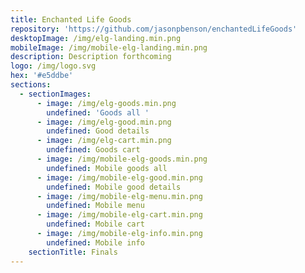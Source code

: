 ```yaml
---
title: Enchanted Life Goods
repository: 'https://github.com/jasonpbenson/enchantedLifeGoods'
desktopImage: /img/elg-landing.min.png
mobileImage: /img/mobile-elg-landing.min.png
description: Description forthcoming
logo: /img/logo.svg
hex: '#e5ddbe'
sections:
  - sectionImages:
      - image: /img/elg-goods.min.png
        undefined: 'Goods all '
      - image: /img/elg-good.min.png
        undefined: Good details
      - image: /img/elg-cart.min.png
        undefined: Goods cart
      - image: /img/mobile-elg-goods.min.png
        undefined: Mobile goods all
      - image: /img/mobile-elg-good.min.png
        undefined: Mobile good details
      - image: /img/mobile-elg-menu.min.png
        undefined: Mobile menu
      - image: /img/mobile-elg-cart.min.png
        undefined: Mobile cart
      - image: /img/mobile-elg-info.min.png
        undefined: Mobile info
    sectionTitle: Finals
---
```


